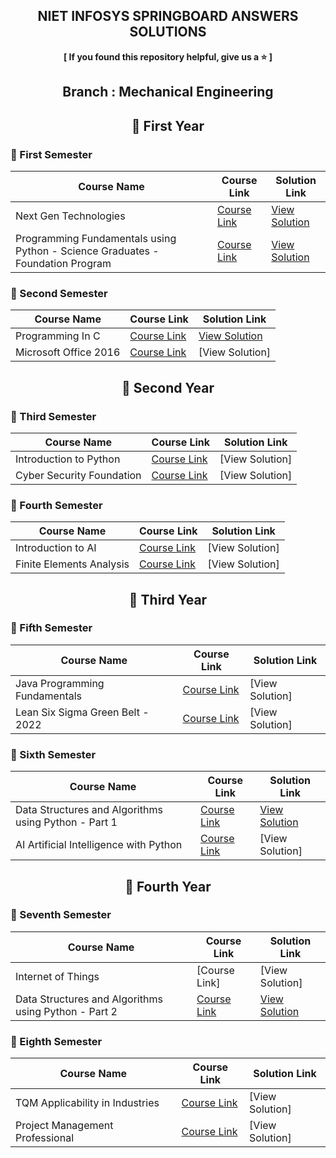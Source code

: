 <div align="center">

  ## NIET INFOSYS SPRINGBOARD ANSWERS SOLUTIONS

  <p align="center"> <b> [ If you found this repository helpful, give us a ⭐️ ] </b> </p>

  ## Branch : Mechanical Engineering

  ## 🔷 First Year  

</div>

### 🔸 First Semester

| Course Name                                      | Course Link | Solution Link |
|------------------------------------------------|-------------|---------------|
| Next Gen Technologies                        | [Course Link](https://infyspringboard.onwingspan.com/web/en/app/toc/lex_auth_01255932461115801653_shared/overview) | [View Solution](https://github.com/DevGoyalG/NIET-Infosys-Springboard/tree/main/Next%20Gen%20Technologies) |
| Programming Fundamentals using Python - Science Graduates - Foundation Program                 | [Course Link](https://infyspringboard.onwingspan.com/web/en/app/toc/lex_auth_0127412552654028801068_shared/overview) | [View Solution](https://github.com/DevGoyalG/NIET-Infosys-Springboard/tree/main/Programming%20Fundamentals%20using%20Python%20-%20Science%20Graduates%20-%20Foundation%20Program) |

### 🔸 Second Semester

| Course Name                                      | Course Link | Solution Link |
|------------------------------------------------|-------------|---------------|
| Programming In C                        | [Course Link](https://infyspringboard.onwingspan.com/web/en/app/toc/lex_auth_012996602861608960271_shared/overview) | [View Solution](https://github.com/DevGoyalG/NIET-Infosys-Springboard/tree/main/Programming%20in%20C) |
| Microsoft Office 2016                 | [Course Link](https://infyspringboard.onwingspan.com/web/en/app/toc/lex_auth_01384339925970944038247_shared/overview) | [View Solution] |

<div align="center">
  
  ## 🔷 Second Year
  
</div>

### 🔸 Third Semester

| Course Name                                      | Course Link | Solution Link |
|------------------------------------------------|-------------|---------------|
| Introduction to Python                     | [Course Link](https://infyspringboard.onwingspan.com/web/en/app/toc/lex_auth_012664745277808640481_shared/overview) | [View Solution] |
| Cyber Security Foundation                  | [Course Link](https://infyspringboard.onwingspan.com/web/en/app/toc/lex_auth_0130752807862845445_shared/overview) | [View Solution] |

### 🔸 Fourth Semester

| Course Name                                      | Course Link | Solution Link |
|------------------------------------------------|-------------|---------------|
| Introduction to AI                           | [Course Link](https://infyspringboard.onwingspan.com/web/en/app/toc/lex_auth_014157703739318272212/overview) | [View Solution] |
| Finite Elements Analysis                   | [Course Link](https://infyspringboard.onwingspan.com/web/en/app/toc/lex_auth_01257062840308531232_shared/overview) | [View Solution] |

<div align="center">
  
  ## 🔷 Third Year
  
</div>

### 🔸 Fifth Semester

| Course Name                                      | Course Link | Solution Link |
|------------------------------------------------  |-------------|---------------|
| Java Programming Fundamentals                          | [Course Link](https://infyspringboard.onwingspan.com/web/en/app/toc/lex_29959473947367270000_shared/overview) | [View Solution] |
| Lean Six Sigma Green Belt - 2022                          | [Course Link](https://infyspringboard.onwingspan.com/web/en/app/toc/lex_auth_013841673346179072818_shared/overview) | [View Solution] |

### 🔸 Sixth Semester

| Course Name                                      | Course Link | Solution Link |
|------------------------------------------------  |-------------|---------------|
| Data Structures and Algorithms using Python - Part 1                         | [Course Link](https://infyspringboard.onwingspan.com/web/en/app/toc/lex_auth_0125409699132620801065_shared/overview) | [View Solution](https://github.com/DevGoyalG/NIET-Infosys-Springboard/tree/main/Data%20Structures%20and%20Algorithms%20using%20Python%20-%20Part%201) |
| AI Artificial Intelligence with Python                          | [Course Link](https://infyspringboard.onwingspan.com/web/en/app/toc/lex_auth_01384279663126937623575_shared/overview) | [View Solution] |

<div align="center">
  
  ## 🔷 Fourth Year
  
</div>

### 🔸 Seventh Semester

| Course Name                                      | Course Link | Solution Link |
|------------------------------------------------|-------------|---------------|
| Internet of Things                          | [Course Link] | [View Solution] |
| Data Structures and Algorithms using Python - Part 2 | [Course Link](https://infyspringboard.onwingspan.com/web/en/app/toc/lex_auth_0127667384693882883448_shared/overview) | [View Solution](https://github.com/DevGoyalG/NIET-Infosys-Springboard/tree/main/Data%20Structures%20and%20Algorithms%20using%20Python%20-%20Part%202) |

### 🔸 Eighth Semester

| Course Name                                      | Course Link | Solution Link |
|------------------------------------------------|-------------|---------------|
| TQM Applicability in Industries                        | [Course Link](https://infyspringboard.onwingspan.com/web/en/app/toc/lex_auth_0138418372728258565461_shared/overview) | [View Solution] |
| Project Management Professional | [Course Link](https://infyspringboard.onwingspan.com/web/en/app/toc/lex_auth_0138419293806182408144_shared/overview) | [View Solution] |
